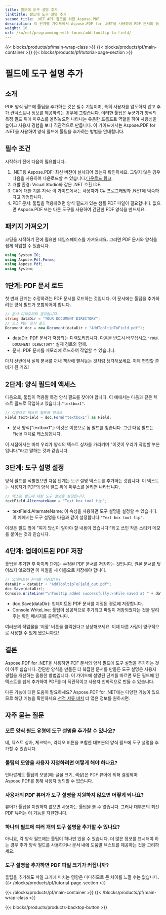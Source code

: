 ```yaml
---
title: 필드에 도구 설명 추가
linktitle: 필드에 도구 설명 추가
second_title: .NET API 참조를 위한 Aspose.PDF
description: 이 단계별 가이드에서 Aspose.PDF for .NET을 사용하여 PDF 문서의 폼 필드에 툴팁을 추가하는 방법을 알아보세요. 사용성과 사용자 경험을 개선하세요.
weight: 10
url: /ko/net/programming-with-forms/add-tooltip-to-field/
---
```


{{< blocks/products/pf/main-wrap-class >}}
{{< blocks/products/pf/main-container >}}
{{< blocks/products/pf/tutorial-page-section >}}

# 필드에 도구 설명 추가

## 소개

PDF 양식 필드에 툴팁을 추가하는 것은 필수 기능이며, 특히 사용자를 압도하지 않고 추가 컨텍스트나 정보를 제공하려는 경우에 그렇습니다. 이러한 툴팁은 누군가가 양식의 특정 필드 위에 마우스를 올려놓으면 나타나는 유용한 프롬프트 역할을 하여 사용성을 높이고 사용자 경험을 보다 직관적으로 만듭니다. 이 가이드에서는 Aspose.PDF for .NET을 사용하여 양식 필드에 툴팁을 추가하는 방법을 안내합니다.

## 필수 조건

시작하기 전에 다음이 필요합니다.

1.  .NET용 Aspose.PDF: 최신 버전이 설치되어 있는지 확인하세요. 그렇지 않은 경우 다음을 사용하여 다운로드할 수 있습니다.[다운로드 링크](https://releases.aspose.com/pdf/net/).
2. 개발 환경: Visual Studio와 같은 .NET 호환 IDE.
3. C#에 대한 기본 지식: 이 가이드에서는 사용자가 C# 프로그래밍과 .NET에 익숙하다고 가정합니다.
4. PDF 문서: 툴팁을 적용하려면 양식 필드가 있는 샘플 PDF 파일이 필요합니다. 없으면 Aspose.PDF 또는 다른 도구를 사용하여 간단한 PDF 양식을 만드세요.

## 패키지 가져오기

코딩을 시작하기 전에 필요한 네임스페이스를 가져오세요. 그러면 PDF 문서와 양식을 쉽게 작업할 수 있습니다.

```csharp
using System.IO;
using Aspose.Pdf.Forms;
using Aspose.Pdf;
using System;
```

## 1단계: PDF 문서 로드

첫 번째 단계는 수정하려는 PDF 문서를 로드하는 것입니다. 이 문서에는 툴팁을 추가하려는 양식 필드가 포함되어야 합니다.

```csharp
// 문서 디렉토리의 경로입니다.
string dataDir = "YOUR DOCUMENT DIRECTORY";
// 소스 PDF 양식 로드
Document doc = new Document(dataDir + "AddTooltipToField.pdf");
```

-  dataDir: PDF 문서가 저장되는 디렉토리입니다. 다음을 반드시 바꾸십시오.`"YOUR DOCUMENT DIRECTORY"` 실제 경로와 함께.
- 문서: PDF 문서를 메모리에 로드하여 작업할 수 있습니다.

마치 선반에서 실제 문서를 꺼내 책상에 펼쳐놓는 것처럼 생각해보세요. 이제 편집할 준비가 된 거죠!

## 2단계: 양식 필드에 액세스

 다음으로, 툴팁이 적용될 특정 양식 필드를 찾아야 합니다. 이 예에서는 다음과 같은 텍스트 필드로 작업하고 있습니다.`"textbox1"`.

```csharp
// 이름으로 텍스트 필드에 액세스
Field textField = doc.Form["textbox1"] as Field;
```

- 문서 양식["textbox1"]: 이것은 이름으로 폼 필드를 찾습니다. 그런 다음 필드는 Field 객체로 캐스팅됩니다.
  
이 시점에서는 마치 우리가 양식의 텍스트 상자를 가리키며 "이것이 우리가 작업할 부분입니다."라고 말하는 것과 같습니다.

## 3단계: 도구 설명 설정

양식 필드를 식별했으면 다음 단계는 도구 설명 텍스트를 추가하는 것입니다. 이 텍스트는 사용자가 PDF의 양식 필드 위에 마우스를 올리면 나타납니다.

```csharp
// 텍스트 필드에 대한 도구 설명을 설정합니다.
textField.AlternateName = "Text box tool tip";
```

-  textField.AlternateName: 이 속성을 사용하면 도구 설명을 설정할 수 있습니다. 이 예에서는 도구 설명을 다음과 같이 설정합니다.`"Text box tool tip"`.

이것은 필드 옆에 "여기 당신이 알아야 할 내용이 있습니다!"라고 쓰인 작은 스티커 메모를 붙이는 것과 같습니다.

## 4단계: 업데이트된 PDF 저장

툴팁을 추가한 후 마지막 단계는 수정된 PDF 문서를 저장하는 것입니다. 원본 문서를 덮어쓰지 않으려면 이 파일을 새 이름으로 저장해야 합니다.

```csharp
// 업데이트된 문서를 저장합니다
dataDir = dataDir + "AddTooltipToField_out.pdf";
doc.Save(dataDir);
Console.WriteLine("\nTooltip added successfully.\nFile saved at " + dataDir);
```

- doc.Save(dataDir): 업데이트된 PDF 문서를 지정된 경로에 저장합니다.
- Console.WriteLine: 툴팁이 성공적으로 추가되고 파일이 저장되었다는 것을 알려주는 확인 메시지를 출력합니다.

여러분의 작업물을 '저장' 버튼을 클릭한다고 상상해보세요. 이제 다른 사람이 영구적으로 사용할 수 있게 됐으니까요!

## 결론

Aspose.PDF for .NET을 사용하면 PDF 문서의 양식 필드에 도구 설명을 추가하는 것이 아주 쉽습니다. 간단한 양식을 만들든 더 복잡한 문서를 만들든 도구 설명은 사용자 경험을 개선하는 훌륭한 방법입니다. 이 가이드에 설명된 단계를 따르면 모든 필드에 컨텍스트를 쉽게 추가하여 PDF를 더 직관적이고 사용자 친화적으로 만들 수 있습니다.

 다른 기능에 대한 도움이 필요하세요? Aspose.PDF for .NET에는 다양한 기능이 있으므로 해당 기능을 확인하세요.[선적 서류 비치](https://reference.aspose.com/pdf/net/) 더 많은 정보를 원하시면.

## 자주 묻는 질문

### 모든 양식 필드 유형에 도구 설명을 추가할 수 있나요?  
네, 텍스트 상자, 체크박스, 라디오 버튼을 포함한 대부분의 양식 필드에 도구 설명을 추가할 수 있습니다.

### 툴팁의 모양을 사용자 지정하려면 어떻게 해야 하나요?  
안타깝게도 툴팁의 모양(예: 글꼴 크기, 색상)은 PDF 뷰어에 의해 결정되며 Aspose.PDF를 통해 사용자 정의할 수 없습니다.

### 사용자의 PDF 뷰어가 도구 설명을 지원하지 않으면 어떻게 되나요?  
뷰어가 툴팁을 지원하지 않으면 사용자는 툴팁을 볼 수 없습니다. 그러나 대부분의 최신 PDF 뷰어는 이 기능을 지원합니다.

### 하나의 필드에 여러 개의 도구 설명을 추가할 수 있나요?  
아니요, 각 양식 필드에는 툴팁이 하나만 있을 수 있습니다. 더 많은 정보를 표시해야 하는 경우 추가 양식 필드를 사용하거나 문서 내에 도움말 텍스트를 제공하는 것을 고려하세요.

### 도구 설명을 추가하면 PDF 파일 크기가 커집니까?  
툴팁을 추가해도 파일 크기에 미치는 영향은 미미하므로 큰 차이를 느낄 수는 없습니다.
{{< /blocks/products/pf/tutorial-page-section >}}

{{< /blocks/products/pf/main-container >}}
{{< /blocks/products/pf/main-wrap-class >}}

{{< blocks/products/products-backtop-button >}}
